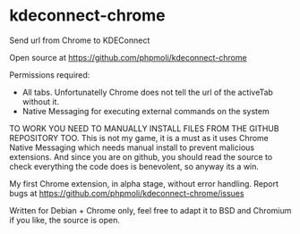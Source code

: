 # kdeconnect-chrome

Send url from Chrome to KDEConnect

Open source at https://github.com/phpmoli/kdeconnect-chrome

Permissions required:
- All tabs. Unfortunatelly Chrome does not tell the url of the activeTab without it.
- Native Messaging for executing external commands on the system

TO WORK YOU NEED TO MANUALLY INSTALL FILES FROM THE GITHUB REPOSITORY TOO. This is not my game, it is a must as it uses Chrome Native Messaging which needs manual install to prevent malicious extensions. And since you are on github, you should read the source to check everything the code does is benevolent, so anyway its a win.

My first Chrome extension, in alpha stage, without error handling. Report bugs at https://github.com/phpmoli/kdeconnect-chrome/issues

Written for Debian + Chrome only, feel free to adapt it to BSD and Chromium if you like, the source is open.
